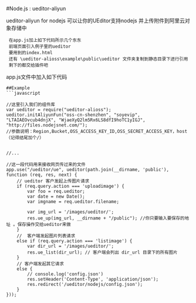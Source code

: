 ﻿#Node.js : ueditor-aliyun

ueditor-aliyun for nodejs 可以让你的UEditor支持nodejs 并上传附件到阿里云对象存储中


```
 在app.js加上如下代码所示几个东东
 前端页面引入例子里的ueditor
 要用到的index.html
 还有 \ueditor-alioss\example\public\ueditor 文件夹复制到静态目录下进行引用
 剩下的都交给插件吧

```


app.js文件中加入如下代码
```
##Example
```javascript

//这里引入我们的组件库
var ueditor = require("ueditor-alioss");
ueditor.initAliyunFun("oss-cn-shenzhen", "soyevip", "LTAIAEOvcub4dnjX", "WjaeXyQ2lm5Rx6LS8dfI9hoTC1yIGJ", "http://files.nodejsnet.com/");
//参数说明：Region,Bucket,OSS_ACCESS_KEY_ID,OSS_SECRET_ACCESS_KEY，host（记得结尾加个/）


//...

//这一段代码用来接收网页传过来的文件
app.use("/ueditor/ue", ueditor(path.join(__dirname, 'public'), function (req, res, next) {
    // ueditor 客户发起上传图片请求
    if (req.query.action === 'uploadimage') {
        var foo = req.ueditor;
        var date = new Date();
        var imgname = req.ueditor.filename;

        var img_url = '/images/ueditor/';
        res.ue_up(img_url, __dirname + "/public"); //你只要输入要保存的地址 。保存操作交给ueditor来做
    }
    //  客户端发起图片列表请求
    else if (req.query.action === 'listimage') {
        var dir_url = '/images/ueditor/';
        res.ue_list(dir_url); // 客户端会列出 dir_url 目录下的所有图片
    }
    // 客户端发起其它请求
    else {
        // console.log('config.json')
        res.setHeader('Content-Type', 'application/json');
        res.redirect('/ueditor/nodejs/config.json');
    }
}));

```


